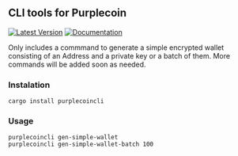## CLI tools for Purplecoin
[![Latest Version]][crates.io] [![Documentation]][docs.rs]

Only includes a commmand to generate a simple encrypted wallet consisting of an Address and a private key or a batch of them. More commands will be added soon as needed.

### Instalation
```
cargo install purplecoincli
```

### Usage
```
purplecoincli gen-simple-wallet
purplecoincli gen-simple-wallet-batch 100
```

[crates.io]: https://crates.io/crates/purplecoincli
[Latest Version]: https://img.shields.io/crates/v/purplecoincli.svg
[Documentation]: https://docs.rs/purplecoincli/badge.svg
[docs.rs]: https://docs.rs/purplecoincli